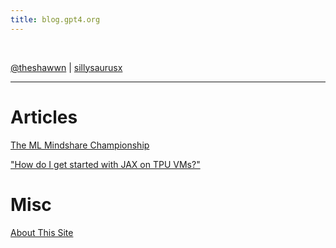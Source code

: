 ```yaml
---
title: blog.gpt4.org
---
```


<br>

<span class="list">

[@theshawwn](https://twitter.com/theshawwn) | [sillysaurusx](https://news.ycombinator.com/threads?id=sillysaurusx)

---

# Articles

[The ML Mindshare Championship](/mlmind)

["How do I get started with JAX on TPU VMs?"](/jaxtpu)

# Misc

[About This Site](/site)

</span>
